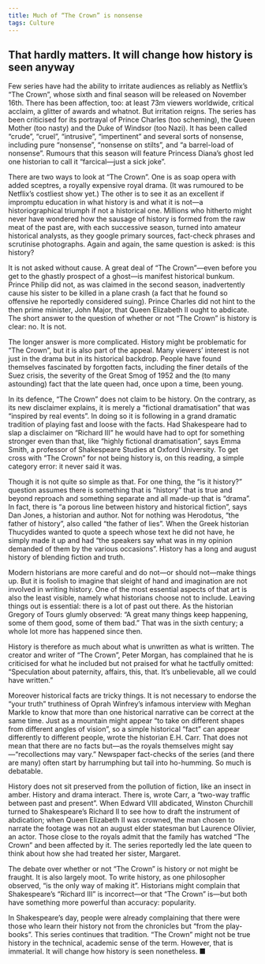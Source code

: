```yaml
---
title: Much of “The Crown” is nonsense 
tags: Culture
---
```

## That hardly matters. It will change how history is seen anyway

Few series have had the ability to irritate audiences as reliably as Netflix’s “The Crown”, whose sixth and final season will be released on November 16th. There has been affection, too: at least 73m viewers worldwide, critical acclaim, a glitter of awards and whatnot. But irritation reigns. The series has been criticised for its portrayal of Prince Charles (too scheming), the Queen Mother (too nasty) and the Duke of Windsor (too Nazi). It has been called “crude”, “cruel”, “intrusive”, “impertinent” and several sorts of nonsense, including pure “nonsense”, “nonsense on stilts”, and “a barrel-load of nonsense”. Rumours that this season will feature Princess Diana’s ghost led one historian to call it “farcical—just a sick joke”.

There are two ways to look at “The Crown”. One is as soap opera with added sceptres, a royally expensive royal drama. (It was rumoured to be Netflix’s costliest show yet.) The other is to see it as an excellent if impromptu education in what history is and what it is not—a historiographical triumph if not a historical one. Millions who hitherto might never have wondered how the sausage of history is formed from the raw meat of the past are, with each successive season, turned into amateur historical analysts, as they google primary sources, fact-check phrases and scrutinise photographs. Again and again, the same question is asked: is this history?

It is not asked without cause. A great deal of “The Crown”—even before you get to the ghastly prospect of a ghost—is manifest historical bunkum. Prince Philip did not, as was claimed in the second season, inadvertently cause his sister to be killed in a plane crash (a fact that he found so offensive he reportedly considered suing). Prince Charles did not hint to the then prime minister, John Major, that Queen Elizabeth II ought to abdicate. The short answer to the question of whether or not “The Crown” is history is clear: no. It is not.

The longer answer is more complicated. History might be problematic for “The Crown”, but it is also part of the appeal. Many viewers’ interest is not just in the drama but in its historical backdrop. People have found themselves fascinated by forgotten facts, including the finer details of the Suez crisis, the severity of the Great Smog of 1952 and the (to many astounding) fact that the late queen had, once upon a time, been young.

In its defence, “The Crown” does not claim to be history. On the contrary, as its new disclaimer explains, it is merely a “fictional dramatisation” that was “inspired by real events”. In doing so it is following in a grand dramatic tradition of playing fast and loose with the facts. Had Shakespeare had to slap a disclaimer on “Richard III” he would have had to opt for something stronger even than that, like “highly fictional dramatisation”, says Emma Smith, a professor of Shakespeare Studies at Oxford University. To get cross with “The Crown” for not being history is, on this reading, a simple category error: it never said it was.

Though it is not quite so simple as that. For one thing, the “is it history?” question assumes there is something that is “history” that is true and beyond reproach and something separate and all made-up that is “drama”. In fact, there is “a porous line between history and historical fiction”, says Dan Jones, a historian and author. Not for nothing was Herodotus, “the father of history”, also called “the father of lies”. When the Greek historian Thucydides wanted to quote a speech whose text he did not have, he simply made it up and had “the speakers say what was in my opinion demanded of them by the various occasions”. History has a long and august history of blending fiction and truth.

Modern historians are more careful and do not—or should not—make things up. But it is foolish to imagine that sleight of hand and imagination are not involved in writing history. One of the most essential aspects of that art is also the least visible, namely what historians choose not to include. Leaving things out is essential: there is a lot of past out there. As the historian Gregory of Tours glumly observed: “A great many things keep happening, some of them good, some of them bad.” That was in the sixth century; a whole lot more has happened since then.

History is therefore as much about what is unwritten as what is written. The creator and writer of “The Crown”, Peter Morgan, has complained that he is criticised for what he included but not praised for what he tactfully omitted: “Speculation about paternity, affairs, this, that. It’s unbelievable, all we could have written.”

Moreover historical facts are tricky things. It is not necessary to endorse the “your truth” truthiness of Oprah Winfrey’s infamous interview with Meghan Markle to know that more than one historical narrative can be correct at the same time. Just as a mountain might appear “to take on different shapes from different angles of vision”, so a simple historical “fact” can appear differently to different people, wrote the historian E.H. Carr. That does not mean that there are no facts but—as the royals themselves might say—“recollections may vary.” Newspaper fact-checks of the series (and there are many) often start by harrumphing but tail into ho-humming. So much is debatable.

History does not sit preserved from the pollution of fiction, like an insect in amber. History and drama interact. There is, wrote Carr, a “two-way traffic between past and present”. When Edward VIII abdicated, Winston Churchill turned to Shakespeare’s Richard II to see how to draft the instrument of abdication; when Queen Elizabeth II was crowned, the man chosen to narrate the footage was not an august elder statesman but Laurence Olivier, an actor. Those close to the royals admit that the family has watched “The Crown” and been affected by it. The series reportedly led the late queen to think about how she had treated her sister, Margaret.

The debate over whether or not “The Crown” is history or not might be fraught. It is also largely moot. To write history, as one philosopher observed, “is the only way of making it”. Historians might complain that Shakespeare’s “Richard III” is incorrect—or that “The Crown” is—but both have something more powerful than accuracy: popularity.

In Shakespeare’s day, people were already complaining that there were those who learn their history not from the chronicles but “from the play-books”. This series continues that tradition. “The Crown” might not be true history in the technical, academic sense of the term. However, that is immaterial. It will change how history is seen nonetheless. ■
